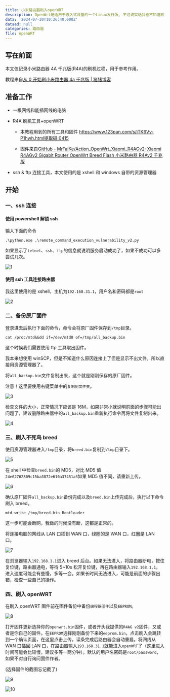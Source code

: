 ```yaml
---
title: 小米路由器刷入openWRT
description: OpenWrt是适用于嵌入式设备的一个Linux发行版, 不过说实话我也不知道刷了能用来做什么, 就图好玩刷了一个.
data: '2024-07-20T10:26:40.000Z'
dataed: null
categories: 路由器
file: openWRT
---
```


## 写在前面

本文仅记录小米路由器 4A 千兆版(R4A)的刷机过程，用于参考作用。

教程来自[从 0 开始刷小米路由器 4a 千兆版 | 猪猪博客](https://blog.learnonly.xyz/p/630b.html)

## 准备工作

-   一根网线和能插网线的电脑

-   R4A 刷机工具+openWRT

    -   本教程用到的所有工具和固件 https://www.123pan.com/s/iTK6Vv-P1hwh.html提取码:0415

    -   固件来自[GitHub - MrTaiKe/Action_OpenWrt_Xiaomi_R4AGv2: Xiaomi R4AGv2 Gigabit Router OpenWrt Breed Flash 小米路由器 R4Av2 千兆版](https://github.com/MrTaiKe/Action_OpenWrt_Xiaomi_R4AGv2)

-   ssh & ftp 连接工具，本文使用的是 xshell 和 windows 自带的资源管理器

## 开始

### 一、ssh 连接

#### 使用 powershell 解锁 ssh

输入下面的命令

```shell
.\python.exe .\remote_command_execution_vulnerability_v2.py
```

如果显示了`telnet`、`ssh`、`ftp`的信息就说明服务启动成功了，如果不成功可以多尝试几次。

![1](/image/openWRT/1.png)

#### 使用 ssh 工具连接路由器

我这里使用的是 xshell，主机为`192.168.31.1`，用户名和密码都是`root`

![2](/image/openWRT/2.png)

### 二、备份原厂固件

登录进去后执行下面的命令，命令会将原厂固件保存到`/tmp`目录。

```shell
cat /proc/mtd&&dd if=/dev/mtd0 of=/tmp/all_backup.bin
```

这个时候我们需要使用 ftp 工具取出固件。

我本来想使用 winSCP，但是不知道什么原因连接上了但是显示不出文件，所以直接用资源管理器了。

将`all_backup.bin`文件复制出来，这个就是刚刚保存的原厂固件。

注意！这里要使用右键菜单中的`复制到文件夹`。

![3](/image/openWRT/3.webp)

检查文件的大小，正常情况下应该是 16M，如果非常小就说明前面的步骤可能出问题了，建议删除路由器中的`all_backup.bin`重新执行命令再将文件复制出来。

![4](/image/openWRT/4.webp)

### 三、刷入不死鸟 breed

使用资源管理器进入`/tmp`目录，将`breed.bin`复制到`/tmp`目录下。

![5](/image/openWRT/5.webp)

在 shell 中检查`breed.bin`的 MD5，对比 MD5 值`24e62762809c15ba3872e610a37451a3`如果 MD5 值不同，请重新上传。

![6](/image/openWRT/6.png)

确认原厂固件`all_backup.bin`备份完成以及`breed.bin`上传完成后，执行以下命令刷入 breed。

```shell
mtd write /tmp/breed.bin Bootloader
```

这一步可能会断网，我做的时候没有断，这都是正常的。

将连接电脑的网线从 LAN 口插到 WAN 口，绿圈的是 WAN 口，红圈是 LAN 口。

![7](/image/openWRT/7.webp)

在浏览器输入`192.168.1.1`进入 breed 后台。如果无法进入，将路由器断电，按住复位键，路由器通电，等待 5~10s 松开复位键，再在路由器输入`192.168.1.1`，进入速度可能会有些慢，多等一会。如果长时间无法进入，可能是前面的步骤出错，检查一些自己的操作。

### 四、刷入 openWRT

在刷入 openWRT 固件前在固件备份中备份`编程器固件`以及`EEPROM`。

![8](/image/openWRT/8.webp)

打开固件更新选择你的`openwrt.bin`固件，或者开头我提供的`R4AG v2`固件，又或者是你自己的固件。在`EEPROM`选择刚刚备份下来的`eeprom.bin`，点击刷入会跳转到一个确认页面，在这里点击上传，读条完成后路由器会自动重启。将网线从 WAN 口插回 LAN 口，在路由器输入`193.168.31.1`就能进入`openWRT`了（这里进入时间可能会比较慢，建议多等一两分钟）。默认的用户名密码是`root/password`，如果不对自行询问固件作者。

(选择固件的截图忘记截了)

![9](/image/openWRT/9.webp)

![10](/image/openWRT/10.jpg)